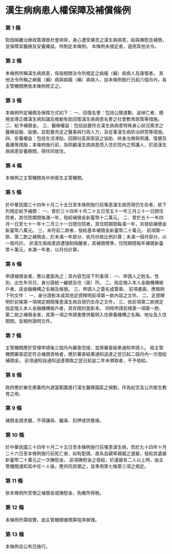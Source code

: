 # 漢生病病患人權保障及補償條例

### 第 1 條

對因隔離治療政策導致社會排除，身心遭受痛苦之漢生病病患，給與撫慰及補償，並保障其醫療及安養權益，特制定本條例。
本條例未規定者，適用其他法令。

### 第 2 條

本條例所稱漢生病病患，係指相關法令所規定之痲瘋（癩）病病人及康復者。
其他法令所稱之痳瘋（癩）病與痲瘋（癩）病病人，自本條例施行日起六個月內，各主管機關應依本條例修正之。

### 第 3 條

本條例所定補償及保障方式如下：
一、回復名譽：包括公開道歉、追悼亡者、積極宣導正確漢生病知識及推動有助回復漢生病病患名譽之社會教育政策等措施。
二、給予補償金。
三、醫療權益：包括設置符合漢生病病患特殊身心狀況需求之醫療設施、設備，並配置充足之醫事與行政人力，及從事漢生病防治研究等措施。
四、安養權益：包括生活津貼、回歸社區與家庭之協助、終身治療與照護、復健及養護等措施；本條例施行前，為照顧漢生病病患而入住於院內之照護人，於該漢生病病患安養期間，得伴同居住。

### 第 4 條

本條例之主管機關為中央衛生主管機關。

### 第 5 條

於中華民國三十四年十月二十五日至本條例施行前罹患漢生病而現仍生存者，依下列規定給予補償：
一、曾於三十四年十月二十五日至五十一年三月三十一日間住院者，其住院期間每滿一年，發給補償金新臺幣十二萬元。
二、曾於五十一年四月一日至七十一年十二月三十一日間住院者，其住院期間每滿一年，另發給補償金新臺幣八萬元。
三、未符前二款者，發給基本補償金新臺幣二十萬元。
前項第一款、第二款之補償金，於未滿一年部分，依月份依比例計算；未滿一個月部分，以一個月計。
非漢生病病患誤遭強制隔離者，其補償標準，住院期間每年補償新臺幣十萬元，未滿一年者，以月份計算。

### 第 6 條

申請補償金者，應以書面為之；其內容包括下列事項：
一、申請人之姓名、性別、出生年月日、身分證統一編號及住（居）所。
二、指定撥入本人金融機構帳戶者，該金融機構之名稱及帳號。
三、申請人之簽名或蓋章。
前項書面，應檢附下列文件：
一、身分證影本或其他足資釋明前項第一款內容之文件。
二、足資釋明於前條第一項規定期間罹患漢生病且現仍生存之文件。
三、依前項第二款規定指定撥入本人金融機構帳戶者，其存摺封面影本。
同時申請前條第一項第一款、第二款之補償金者，其第一項之申請書應併載明入住療養機構之名稱、地址及入住期間，並檢附證明文件。

### 第 7 條

主管機關應於受理申請後三個月內審查完竣，並將審查結果通知申請人。
經主管機關審查認定符合補償資格者，應於審查結果通知送達之翌日起二個月內一次發給補償金。
前項通知自通知送達領取之翌日起逾二年未領取者，不予發給。

### 第 8 條

政府應於樂生療養院內適當範圍進行漢生醫療園區之規劃，作為紀念及公共衛生教育之用。

### 第 9 條

補償金請求權，不得讓與、繼承、扣押或供擔保。

### 第 10 條

於中華民國三十四年十月二十五日至本條例施行前罹患漢生病，而於九十四年十月二十六日至本條例施行前死亡者，如有配偶、直系血親卑親屬之遺屬，發給其遺屬新臺幣二十萬元之一次撫慰金。
前項撫慰金之發給，於遺屬有二人以上時，由主管機關通知其中任一人後，應共同具領之，並準用第七條第三項之規定。

### 第 11 條

依本條例所受領之補償金或撫慰金，免繳所得稅。

### 第 12 條

本條例所需經費，由主管機關循預算程序辦理。

### 第 13 條

本條例自公布日施行。
